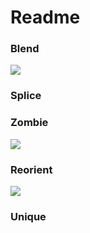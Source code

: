 # Readme

### Blend 
![](http://g.recordit.co/3b5572T53O.gif)

### Splice 

### Zombie 
![](http://g.recordit.co/NqOy9CkqUl.gif)

### Reorient
![](http://g.recordit.co/7363ywpZvP.gif)

### Unique
![]()


